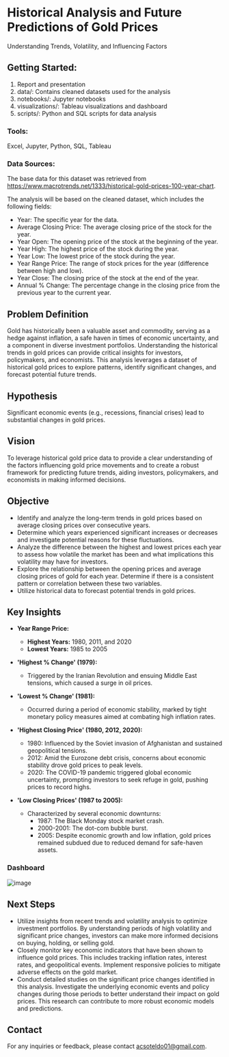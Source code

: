 # Historical Analysis and Future Predictions of Gold Prices
Understanding Trends, Volatility, and Influencing Factors

## Getting Started: 
1. Report and presentation
2. data/: Contains cleaned datasets used for the analysis
3. notebooks/: Jupyter notebooks
4. visualizations/: Tableau visualizations and dashboard
5. scripts/: Python and SQL scripts for data analysis

### Tools:
Excel, Jupyter, Python, SQL, Tableau

### Data Sources:
The base data for this dataset was retrieved from https://www.macrotrends.net/1333/historical-gold-prices-100-year-chart.

The analysis will be based on the cleaned dataset, which includes the following fields:
* Year: The specific year for the data.
* Average Closing Price: The average closing price of the stock for the year.
* Year Open: The opening price of the stock at the beginning of the year.
* Year High: The highest price of the stock during the year.
* Year Low: The lowest price of the stock during the year.
* Year Range Price: The range of stock prices for the year (difference between high and low).
* Year Close: The closing price of the stock at the end of the year.
* Annual % Change: The percentage change in the closing price from the previous year to the current year.

## Problem Definition
Gold has historically been a valuable asset and commodity, serving as a hedge against inflation, a safe haven in times of economic uncertainty, and a component in diverse investment portfolios. Understanding the historical trends in gold prices can provide critical insights for investors, policymakers, and economists. This analysis leverages a dataset of historical gold prices to explore patterns, identify significant changes, and forecast potential future trends.

## Hypothesis
Significant economic events (e.g., recessions, financial crises) lead to substantial changes in gold prices.

## Vision
To leverage historical gold price data to provide a clear understanding of the factors influencing gold price movements and to create a robust framework for predicting future trends, aiding investors, policymakers, and economists in making informed decisions.

## Objective
* Identify and analyze the long-term trends in gold prices based on average closing prices over consecutive years.
* Determine which years experienced significant increases or decreases and investigate potential reasons for these fluctuations.
* Analyze the difference between the highest and lowest prices each year to assess how volatile the market has been and what implications this volatility may have for investors.
* Explore the relationship between the opening prices and average closing prices of gold for each year. Determine if there is a consistent pattern or correlation between these two variables.
* Utilize historical data to forecast potential trends in gold prices. 

## Key Insights
* **Year Range Price:**
   * **Highest Years:** 1980, 2011, and 2020
   * **Lowest Years:** 1985 to 2005

* **'Highest % Change' (1979):**
   * Triggered by the Iranian Revolution and ensuing Middle East tensions, which caused a surge in oil prices.

* **'Lowest % Change' (1981):**
   * Occurred during a period of economic stability, marked by tight monetary policy measures aimed at combating high inflation rates.

* **'Highest Closing Price' (1980, 2012, 2020):**
   * 1980: Influenced by the Soviet invasion of Afghanistan and sustained geopolitical tensions.
   * 2012: Amid the Eurozone debt crisis, concerns about economic stability drove gold prices to peak levels.
   * 2020: The COVID-19 pandemic triggered global economic uncertainty, prompting investors to seek refuge in gold, pushing prices to record highs.

* **'Low Closing Prices' (1987 to 2005):**
   * Characterized by several economic downturns:
     * 1987: The Black Monday stock market crash.
     * 2000-2001: The dot-com bubble burst.
     * 2005: Despite economic growth and low inflation, gold prices remained subdued due to reduced demand for safe-haven assets.
       
### Dashboard
![image](https://github.com/acsoteldo/Historical-Analysis-and-Future-Predictions-of-Gold-Prices/assets/76544489/101ba51d-4e6d-4c3f-9d30-91a8ce38720c)

## Next Steps
* Utilize insights from recent trends and volatility analysis to optimize investment portfolios. By understanding periods of high volatility and significant price changes, investors can make more informed decisions on buying, holding, or selling gold.
* Closely monitor key economic indicators that have been shown to influence gold prices. This includes tracking inflation rates, interest rates, and geopolitical events. Implement responsive policies to mitigate adverse effects on the gold market.
* Conduct detailed studies on the significant price changes identified in this analysis. Investigate the underlying economic events and policy changes during those periods to better understand their impact on gold prices. This research can contribute to more robust economic models and predictions.

## Contact
For any inquiries or feedback, please contact acsoteldo01@gmail.com.
